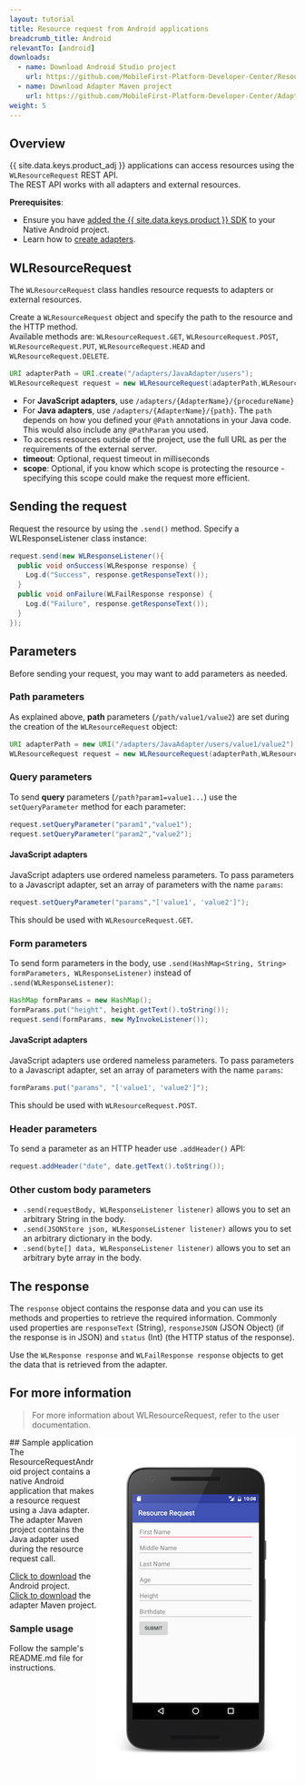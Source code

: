 ```yaml
---
layout: tutorial
title: Resource request from Android applications
breadcrumb_title: Android
relevantTo: [android]
downloads:
  - name: Download Android Studio project
    url: https://github.com/MobileFirst-Platform-Developer-Center/ResourceRequestAndroid/tree/release80
  - name: Download Adapter Maven project
    url: https://github.com/MobileFirst-Platform-Developer-Center/Adapters/tree/release80
weight: 5
---
```

<!-- NLS_CHARSET=UTF-8 -->
## Overview
{{ site.data.keys.product_adj }} applications can access resources using the `WLResourceRequest` REST API.  
The REST API works with all adapters and external resources.

**Prerequisites**:

- Ensure you have [added the {{ site.data.keys.product }} SDK](../../../application-development/sdk/android) to your Native Android project.
- Learn how to [create adapters](../../../adapters/creating-adapters).

## WLResourceRequest
The `WLResourceRequest` class handles resource requests to adapters or external resources.

Create a `WLResourceRequest` object and specify the path to the resource and the HTTP method.  
Available methods are: `WLResourceRequest.GET`, `WLResourceRequest.POST`, `WLResourceRequest.PUT`, `WLResourceRequest.HEAD` and `WLResourceRequest.DELETE`.

```java
URI adapterPath = URI.create("/adapters/JavaAdapter/users");
WLResourceRequest request = new WLResourceRequest(adapterPath,WLResourceRequest.GET);
```

* For **JavaScript adapters**, use `/adapters/{AdapterName}/{procedureName}`
* For **Java adapters**, use `/adapters/{AdapterName}/{path}`. The `path` depends on how you defined your `@Path` annotations in your Java code. This would also include any `@PathParam` you used.
* To access resources outside of the project, use the full URL as per the requirements of the external server.
* **timeout**: Optional, request timeout in milliseconds
* **scope**: Optional, if you know which scope is protecting the resource - specifying this scope could make the request more efficient.

## Sending the request
Request the resource by using the `.send()` method. Specify a WLResponseListener class instance:

```java
request.send(new WLResponseListener(){
  public void onSuccess(WLResponse response) {
    Log.d("Success", response.getResponseText());
  }
  public void onFailure(WLFailResponse response) {
    Log.d("Failure", response.getResponseText());
  }
});
```

## Parameters
Before sending your request, you may want to add parameters as needed.

### Path parameters
As explained above, **path** parameters (`/path/value1/value2`) are set during the creation of the `WLResourceRequest` object:

```java
URI adapterPath = new URI("/adapters/JavaAdapter/users/value1/value2");
WLResourceRequest request = new WLResourceRequest(adapterPath,WLResourceRequest.GET);
```

### Query parameters
To send **query** parameters (`/path?param1=value1...`) use the `setQueryParameter` method for each parameter:

```java
request.setQueryParameter("param1","value1");
request.setQueryParameter("param2","value2");
```

#### JavaScript adapters
JavaScript adapters use ordered nameless parameters. To pass parameters to a Javascript adapter, set an array of parameters with the name `params`:

```java
request.setQueryParameter("params","['value1', 'value2']");
```

This should be used with `WLResourceRequest.GET`.

### Form parameters
To send form parameters in the body, use `.send(HashMap<String, String> formParameters, WLResponseListener)` instead of `.send(WLResponseListener)`:  

```java
HashMap formParams = new HashMap();
formParams.put("height", height.getText().toString());
request.send(formParams, new MyInvokeListener());
```    

#### JavaScript adapters
JavaScript adapters use ordered nameless parameters. To pass parameters to a Javascript adapter, set an array of parameters with the name `params`:

```java
formParams.put("params", "['value1', 'value2']");
```

This should be used with `WLResourceRequest.POST`.

### Header parameters
To send a parameter as an HTTP header use `.addHeader()` API:

```java
request.addHeader("date", date.getText().toString());
```

### Other custom body parameters
- `.send(requestBody, WLResponseListener listener)` allows you to set an arbitrary String in the body.
- `.send(JSONStore json, WLResponseListener listener)` allows you to set an arbitrary dictionary in the body.
- `.send(byte[] data, WLResponseListener listener)` allows you to set an arbitrary byte array in the body.

## The response
The `response` object contains the response data and you can use its methods and properties to retrieve the required information. Commonly used properties are `responseText` (String), `responseJSON` (JSON Object) (if the response is in JSON) and `status` (Int) (the HTTP status of the response).

Use the `WLResponse response` and `WLFailResponse response` objects to get the data that is retrieved from the adapter.

## For more information
> For more information about WLResourceRequest, refer to the user documentation.

<img alt="Image of the sample application" src="resource-request-success-android.png" style="float:right"/>
## Sample application
The ResourceRequestAndroid project contains a native Android application that makes a resource request using a Java adapter.  
The adapter Maven project contains the Java adapter used during the resource request call.

[Click to download](https://github.com/MobileFirst-Platform-Developer-Center/ResourceRequestAndroid/tree/release80) the Android project.  
[Click to download](https://github.com/MobileFirst-Platform-Developer-Center/Adapters/tree/release80) the adapter Maven project.

### Sample usage
Follow the sample's README.md file for instructions.